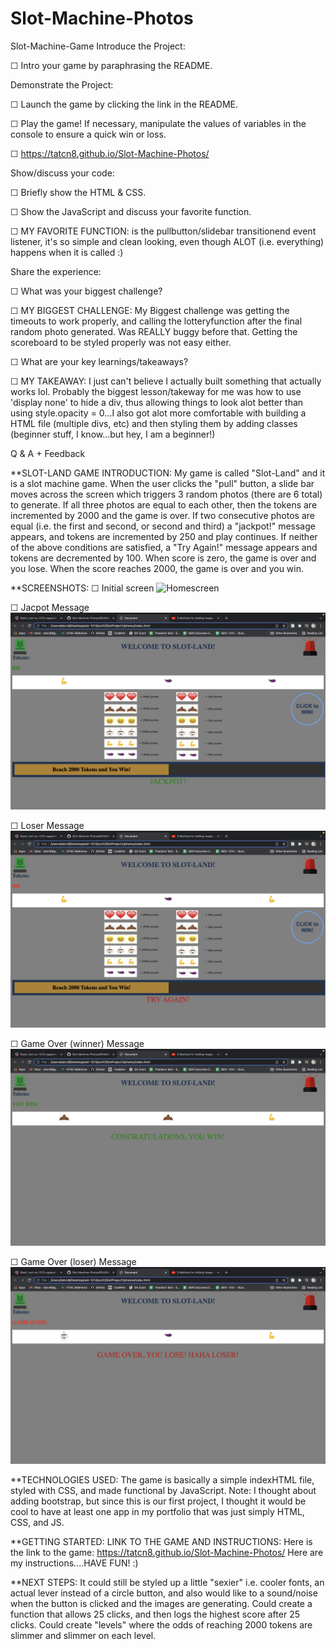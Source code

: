 # Slot-Machine-Photos
Slot-Machine-Game
Introduce the Project:

☐ Intro your game by paraphrasing the README.

Demonstrate the Project:

☐ Launch the game by clicking the link in the README.

☐ Play the game! If necessary, manipulate the values of variables in the console to ensure a quick win or loss.

☐ https://tatcn8.github.io/Slot-Machine-Photos/

Show/discuss your code:

☐ Briefly show the HTML & CSS.

☐ Show the JavaScript and discuss your favorite function.

☐ MY FAVORITE FUNCTION: is the pullbutton/slidebar transitionend event listener, it's so simple and clean looking, even though ALOT (i.e. everything) happens when it is called :)

Share the experience:

☐ What was your biggest challenge?

☐ MY BIGGEST CHALLENGE: My Biggest challenge was getting the timeouts to work properly, and calling the lotteryfunction after the final random photo generated. Was REALLY buggy before that. Getting the scoreboard to be styled properly was not easy either.

☐ What are your key learnings/takeaways?

☐ MY TAKEAWAY: I just can't believe I actually built something that actually works lol. Probably the biggest lesson/takeway for me was how to use 'display none' to hide a div, thus allowing things to look alot better than using style.opacity = 0...I also got alot more comfortable with building a HTML file (multiple divs, etc) and then styling them by adding classes (beginner stuff, I know...but hey, I am a beginner!)

Q & A + Feedback

**SLOT-LAND GAME INTRODUCTION: My game is called "Slot-Land" and it is a slot machine game. When the user clicks the "pull" button, a slide bar moves across the screen which triggers 3 random photos (there are 6 total) to generate. If all three photos are equal to each other, then the tokens are incremented by 2000 and the game is over. If two consecutive photos are equal (i.e. the first and second, or second and third) a "jackpot!" message appears, and tokens are incremented by 250 and play continues. If neither of the above conditions are satisfied, a "Try Again!" message appears and tokens are decremented by 100. When score is zero, the game is over and you lose. When the score reaches 2000, the game is over and you win.

**SCREENSHOTS: 
☐ Initial screen ![Homescreen](images/Screenshots/Homesreen.png)

☐ Jacpot Message ![Jackpot](images/Screenshots/Winner_message.png)

☐ Loser Message ![TryAgain](images/Screenshots/Loser_message.png)

☐ Game Over (winner) Message ![Gameover_Winner](./images/Screenshots/GameOver_winner.png)

☐ Game Over (loser) Message ![Gameover_loser](./images/Screenshots/GameOver_loser.png)

**TECHNOLOGIES USED: The game is basically a simple indexHTML file, styled with CSS, and made functional by JavaScript. Note: I thought about adding bootstrap, but since this is our first project, I thought it would be cool to have at least one app in my portfolio that was just simply HTML, CSS, and JS.

**GETTING STARTED: LINK TO THE GAME AND INSTRUCTIONS: Here is the link to the game: https://tatcn8.github.io/Slot-Machine-Photos/ Here are my instructions....HAVE FUN! :)

**NEXT STEPS: It could still be styled up a little "sexier" i.e. cooler fonts, an actual lever instead of a circle button, and also would like to a sound/noise when the button is clicked and the images are generating. Could create a function that allows 25 clicks, and then logs the highest score after 25 clicks. Could create "levels" where the odds of reaching 2000 tokens are slimmer and slimmer on each level.